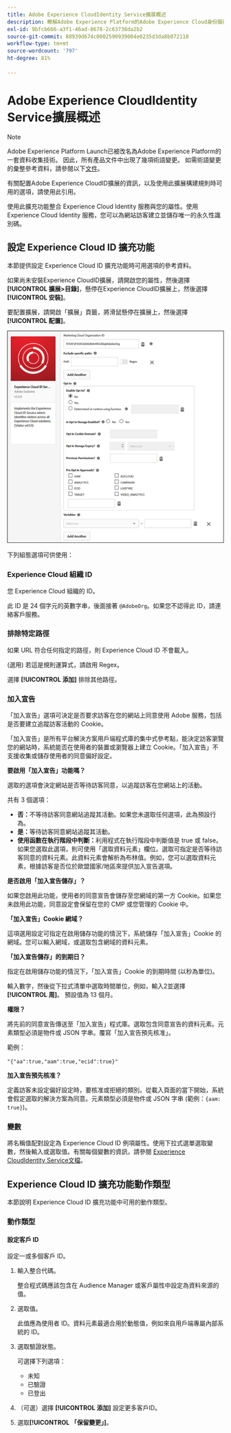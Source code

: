 ```yaml
---
title: Adobe Experience CloudIdentity Service擴展概述
description: 瞭解Adobe Experience Platform的Adobe Experience Cloud身份服務標籤擴展。
exl-id: 9bfcb666-a3f1-46ad-8678-2c63738da2b2
source-git-commit: 88939d674c0002590939004e0235d3da8b072118
workflow-type: tm+mt
source-wordcount: '797'
ht-degree: 81%

---
```


# Adobe Experience CloudIdentity Service擴展概述

>[!NOTE]
>
>Adobe Experience Platform Launch已被改名為Adobe Experience Platform的一套資料收集技術。 因此，所有產品文件中出現了幾項術語變更。 如需術語變更的彙整參考資料，請參閱以下[文件](../../../term-updates.md)。

有關配置Adobe Experience CloudID擴展的資訊，以及使用此擴展構建規則時可用的選項，請使用此引用。

使用此擴充功能整合 Experience Cloud Identity 服務與您的屬性。使用 Experience Cloud Identity 服務，您可以為網站訪客建立並儲存唯一的永久性識別碼。

## 設定 Experience Cloud ID 擴充功能

本節提供設定 Experience Cloud ID 擴充功能時可用選項的參考資料。

如果尚未安裝Experience CloudID擴展，請開啟您的屬性，然後選擇 **[!UICONTROL 擴展>目錄]**，懸停在Experience CloudID擴展上，然後選擇 **[!UICONTROL 安裝]**。

要配置擴展，請開啟「擴展」頁籤，將滑鼠懸停在擴展上，然後選擇 **[!UICONTROL 配置]**。

![](../../../images/optin.jpg)

下列組態選項可供使用：

### Experience Cloud 組織 ID

您 Experience Cloud 組織的 ID。

此 ID 是 24 個字元的英數字串，後面接著 `@AdobeOrg`。如果您不認得此 ID，請連絡客戶服務。

### 排除特定路徑

如果 URL 符合任何指定的路徑，則 Experience Cloud ID 不會載入。

(選用) 若這是規則運算式，請啟用 Regex。

選擇 **[!UICONTROL 添加]** 排除其他路徑。

### 加入宣告

「加入宣告」選項可決定是否要求訪客在您的網站上同意使用 Adobe 服務，包括是否要建立追蹤訪客活動的 Cookie。

「加入宣告」是所有平台解決方案用戶端程式庫的集中式參考點，能決定訪客瀏覽您的網站時，系統能否在使用者的裝置或瀏覽器上建立 Cookie。「加入宣告」不支援收集或儲存使用者的同意偏好設定。

**要啟用「加入宣告」功能嗎？**

選取的選項會決定網站是否等待訪客同意，以追蹤訪客在您網站上的活動。

共有 3 個選項：

* **否：**&#x200B;不等待訪客同意網站追蹤其活動。如果您未選取任何選項，此為預設行為。
* **是：**&#x200B;等待訪客同意網站追蹤其活動。
* **使用函數在執行階段中判斷：**&#x200B;利用程式在執行階段中判斷值是 true 或 false。如果您選取此選項，則可使用「選取資料元素」欄位。選取可指定是否等待訪客同意的資料元素。此資料元素會解析為布林值。例如，您可以選取資料元素，根據訪客是否位於歐盟國家/地區來提供加入宣告選項。

**是否啟用「加入宣告儲存」？**

如果您啟用此功能，使用者的同意宣告會儲存至您網域的第一方 Cookie。如果您未啟用此功能，同意設定會保留在您的 CMP 或您管理的 Cookie 中。

**「加入宣告」Cookie 網域？**

這項選用設定可指定在啟用儲存功能的情況下，系統儲存「加入宣告」Cookie 的網域。您可以輸入網域，或選取包含網域的資料元素。

**「加入宣告儲存」的到期日？**

指定在啟用儲存功能的情況下，「加入宣告」Cookie 的到期時間 (以秒為單位)。

輸入數字，然後從下拉式清單中選取時間單位，例如，輸入2並選擇 **[!UICONTROL 周]**。 預設值為 13 個月。

**權限？**

將先前的同意宣告傳送至「加入宣告」程式庫。選取包含同意宣告的資料元素。元素類型必須是物件或 JSON 字串。覆寫「加入宣告預先核准」。

範例：

`"{"aa":true,"aam":true,"ecid":true}"`

**加入宣告預先核准？**

定義訪客未設定偏好設定時，要核准或拒絕的類別。從載入頁面的當下開始，系統會假定選取的解決方案為同意。元素類型必須是物件或 JSON 字串 (範例：`{aam: true}`)。

### 變數

將名稱值配對設定為 Experience Cloud ID 例項屬性。使用下拉式選單選取變數，然後輸入或選取值。有關每個變數的資訊，請參閱 [Experience CloudIdentity Service文檔](https://experiencecloud.adobe.com/resources/help/zh_TW/mcvid/mcvid-overview.html)。

## Experience Cloud ID 擴充功能動作類型

本節說明 Experience Cloud ID 擴充功能中可用的動作類型。

### 動作類型

#### 設定客戶 ID

設定一或多個客戶 ID。

1. 輸入整合代碼。

   整合程式碼應該包含在 Audience Manager 或客戶屬性中設定為資料來源的值。

1. 選取值。

   此值應為使用者 ID。資料元素最適合用於動態值，例如來自用戶端專屬內部系統的 ID。

1. 選取驗證狀態。

   可選擇下列選項：

   * 未知
   * 已驗證
   * 已登出

1. （可選）選擇 **[!UICONTROL 添加]** 設定更多客戶ID。
1. 選取&#x200B;**[!UICONTROL 「保留變更」]**。

